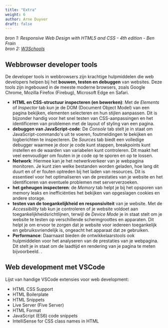 ```yaml
---
title: "Extra"
weight: 6
author: Arne Duyver
draft: false
---
```


_bron 1: Responsive Web Design with HTML5 and CSS - 4th edition - Ben Frain_</br>
_bron 2: [W3Schools](https://www.w3schools.com/html/default.asp)_

## Webbrowser developer tools

De developer tools in webbrowsers zijn krachtige hulpmiddelen die web developers helpen bij het **bouwen, testen en debuggen** van websites. Deze tools zijn ingebouwd in de meeste moderne browsers, zoals Google Chrome, Mozilla Firefox (Firebug), Microsoft Edge en Safari.
- **HTML en CSS-structuur inspecteren (en bewerken)**: Met de _Elements_ of _Inspector_ tab kun je de DOM (Document Object Model) van een pagina bekijken, elementen selecteren en hun stijlen aanpassen. Dit is bijzonder handig voor het snel testen van CSS-aanpassingen en het identificeren van problemen met de layout of styling van een pagina. 
- **debuggen van JavaScript-code**: De _Console_ tab stelt je in staat om JavaScript-commando's uit te voeren, foutmeldingen te bekijken en logberichten te inspecteren. De _Sources_ tab biedt een volledige debugger waarmee je door je code kunt stappen, breakpoints kunt instellen en de waarden van variabelen kunt controleren. Dit maakt het veel eenvoudiger om fouten in je code op te sporen en op te lossen.
- **Network**: Hiermee kan je het netwerkverkeer van je webpagina monitoren. Je kunt zien welke bestanden worden geladen, hoe lang dit duurt en of er fouten optreden bij het laden van resources. Dit is essentieel voor het optimaliseren van de prestaties van je website en het identificeren van eventuele problemen met serververzoeken.
- **het geheugen inspecteren**: de _Memory_ tab helpt je bij het opsporen van memory leaks en inefficiënties het bekijken van opgeslagen cookies en andere storage.
- **testen van de toegankelijkheid en responsiviteit** van je website. Met de _Accessibility_ tab kun je controleren of je website voldoet aan toegankelijkheidsrichtlijnen, terwijl de _Device Mode_ je in staat stelt om je website te testen op verschillende schermgroottes en apparaten. Dit helpt je om ervoor te zorgen dat je website voor iedereen toegankelijk en gebruiksvriendelijk is, ongeacht het apparaat dat ze gebruiken.
- **Performance**: Daarnaast bieden de ontwikkelaarstools ook hulpmiddelen voor het analyseren van de prestaties van je webpagina. Dit stelt je in staat om de laadtijd en rendering van je pagina te meten bijvoorbeeld.
.

## Web development met VSCode
Lijst van handige VSCode extensies voor web development:
- HTML CSS Support
- HTML Boilerplate
- HTML Snippets
- Live Server (Five Server)
- HTML Format
- JavaScript (ES6) code snippets
- IntelliSense for CSS class names in HTML

<!-- ## Extra tips and tricks

1. Alles is een Box in HTML (Box-model). In de mozilla firefox browser kan je live veranderingen aanbrengen aan.
<img src="/img/margin_padding.png" alt="drawing" style="max-height: 10rem;"/>

2. Je kan CSS variabelen overschrijven door van het Cascading-principe gebruik te maken. Dit wordt vooral handig wanneer we transitions bekijken in Advanced CSS

3. Je kan CSS variabelen in andere CSS variabelen gebruiken.

4. Je kan in de Calc-functie (CSS) verschillende units door elkaar gebruiken.

5. Je kan een counter gebruiken om eigen hoofdingen te specialiseren.

6. Je kan de `focus-within` pseudo klasse gebruiken om rechtstreeks te interageren met content in een dropdown menu.

7. Plaats meerdere variabelen in een object wanneer je ze `console.log()`-ed om de namen van de variabelen weer te geven.

8. Gebruik de `console.table()` functie om meerdere dezelfde objecten in een lijst overzichtelijk te loggen.

9. Gebruik `%c` in een log-statement om CSS stylin toe te passen.

10. Gebruik `console.trace()` binnenin een functie om ook de hele stack trace te loggen.

11. Maak gebruik van de backtick \` notatie in Strings om eenvoudig variabelen toe te voegen.


## Extra opdracht
Bestudeer grondig de webpagina die gegenereerd wordt door intellij wanneer je testen uitvoert. Gebruik je eigen skills om nu een kopie te maken van deze webpagina, zonder naar de broncode te gaan kijken. Maak een eigen JSON-object aan waar de informatie van de testen inzit die je dan uitleest met JavaScript om de content van je webpagina dynamisch te genereren. <a href="https://github.com/KULeuven-Diepenbeek/fsweb-course/blob/main/static/files/frontendExercise.zip">file</a>

## Opgaven

1. Doe de [HTML exercises](https://www.w3schools.com/html/exercise.asp) op w3schools.com
2. Doe de [CSS exercises](https://www.w3schools.com/css/exercise.asp) op w3schools.com
3. Doe de [JavaScript exercises](https://www.w3schools.com/js/exercise_js.asp?filename=exercise_js_variables1) op w3schools.com -->